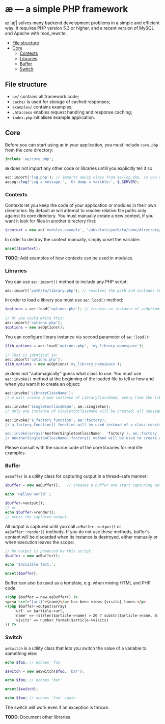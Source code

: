 # æ — a simple PHP framework

æ |aʃ| solves many backend development problems in a simple and efficient way. It requires PHP version 5.3 or higher, and a recent version of MySQL and Apache with mod_rewrite.

- [File structure](#file-structure)
- [Core](#core)
	- [Contexts](#contexts)
	- [Libraries](#libraries)
	- [Buffer](#buffer)
	- [Switch](#switch)

## File structure

- `ae/` contains all framework code;
- `cache/` is used for storage of cached responses;
- `examples/` contains examples;
- `.htaccess` enables request handling and response caching;
- `index.php` initialises example application.

## Core

Before you can start using æ in your application, you must include `core.php` from the core directory:

```php
include 'ae/core.php';
```

æ does not import any other code or libraries untill you explicitly tell it so:

```php
ae::import('log.php'); // imports aeLog class from ae/log.php, so you can:
aeLog::log('Log a message.', 'Or dump a varible:', $_SERVER);
```

### Contexts

Contexts let you keep the code of your application or modules in their own directories. By default æ will attempt to resolve relative file paths only against its core directory. You must manually create a new context, if you want it look for files in another directory first:

```php
$context = new ae('modules.example', '/absolute/path/to/some/directory/');
```

In order to destroy the context manually, simply unset the variable:

```php
unset($context);
```

**TODO**: Add examples of how contexts can be used in modules.


### Libraries

You can use `ae::import()` method to include any PHP script:

```php
ae::import('path/to/library.php'); // resolves the path and includes the script, if it has not been included yet.
```

In order to load a library you must use `ae::load()` method:

```php
$options = ae::load('options.php'); // creates an instance of aeOptions class.
	
// Or you could write this: 
ae::import('options.php');
$options = new aeOptions();
```

You can configure library instance via second parameter of `ae::load()`:

```php
$lib_options = ae::load('options.php', 'my_library_namespace');
	
// That is identical to:
ae::import('options.php');
$lib_options = new aeOptions('my_library_namespace');
```

æ does not "automagically" guess what class to use. You must use `ae::invoke()` method at the beginning of the loaded file to tell æ how and when you want it to create an object:

```php
ae::invoke('LibraryClassName');
// æ will create a new instance of LibraryClassName, every time the library is loaded.

ae::invoke('SingletonClassName', ae::singleton);
// Only one instance of SingletonClassName will be created; all subsequent calls to ae::load() will return that instance.

ae::invoke('a_factory_function`, ae::factory);
// a_factory_function() function will be used instead of a class constructor.

ae::invoke(array('AnotherSingletonClassName', 'factory'), ae::factory | ae:singleton);
// AnotherSingletonClassName::factory() method will be used to create and reuse a single instance of an object.
```

Please consult with the source code of the core libraries for real life examples.

### Buffer

`aeBuffer` is a utility class for capturing output in a thread–safe manner:

```php
$buffer = new aeBuffer(); 	// creates a buffer and start capturing output.

echo 'Hellow world!';

$buffer->output();
// or
echo $buffer->render();
// echos the captured output.
```

All output is captured until you call `aeBuffer::output()` or `aeBuffer::render()` methods. If you do not use these methods, buffer's content will be discarded when its instance is destroyed, either manually or when execution leaves the scope:

```php
// No output is produced by this script:
$buffer = new aeBuffer(); 

echo 'Invisible text.';

unset($buffer);
```

Buffer can also be used as a template, e.g. when mixing HTML and PHP code:

```html
<?php $buffer = new aeBuffer() ?>
<p><a href="{url}">{name}</a> has been views {visits} times.</p>
<?php $buffer->output(array(
	'url' => $article->url,
	'name' => (strlen($article->name) > 20 ? substr($article->name, 0, 19) . '&hellip;' : $article->name),
	'visits' => number_format($article->visits)
)) ?>
```

### Switch

`aeSwitch` is a utility class that lets you switch the value of a variable to something else:

```php
echo $foo; // echoes 'foo'

$switch = new aeSwitch($foo, 'bar');

echo $foo; // echoes 'bar'

unset($switch);

echo $foo; // echoes 'foo' again
```

The switch will work even if an exception is thrown.

**TODO**: Document other libraries.




	

